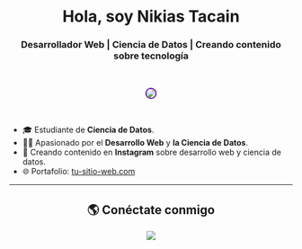 <h1 align="center">Hola, soy Nikias Tacain</h1>

<h3 align="center">Desarrollador Web | Ciencia de Datos | Creando contenido sobre tecnología</h3>

<br>

<p align="center">
  <img align="center" src="[https://tenor.com/es/view/hello-world-animation-hello-coding-gif-1378121840400141809](https://tenor.com/es/view/hello-world-animation-hello-coding-gif-1378121840400141809)" style="border-radius: 15px; border: 2px solid #6a0dad;"/>
</p>

<br>

- 🎓 Estudiante de **Ciencia de Datos**.  
- 👨‍💻 Apasionado por el **Desarrollo Web** y **la Ciencia de Datos**.  
- 🚀 Creando contenido en **Instagram** sobre desarrollo web y ciencia de datos.  
- 🌐 Portafolio: [tu-sitio-web.com](https://tu-sitio-web.com)  

---

<h2 align="center">🌎 Conéctate conmigo</h2>
<p align="center">
  <a href="https://www.linkedin.com/in/nikiastacain/">
    <img src="https://img.shields.io/badge/LinkedIn-0077B5?style=for-the-badge&logo=linkedin&logoColor=white"/>
  </a>
</p>


